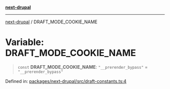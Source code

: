 [**next-drupal**](../README.md)

---

[next-drupal](../globals.md) / DRAFT_MODE_COOKIE_NAME

# Variable: DRAFT_MODE_COOKIE_NAME

> `const` **DRAFT_MODE_COOKIE_NAME**: `"__prerender_bypass"` = `"__prerender_bypass"`

Defined in: [packages/next-drupal/src/draft-constants.ts:4](https://github.com/chapter-three/next-drupal/blob/e9ce3be1c38aebdcd2cc8c7ae8d8fa2dab7f46bf/packages/next-drupal/src/draft-constants.ts#L4)
